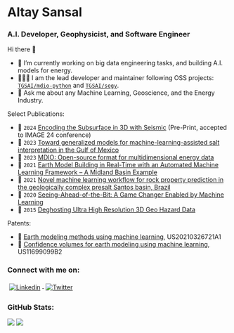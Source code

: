 # Altay Sansal
### A.I. Developer, Geophysicist, and Software Engineer

Hi there 👋
- 🔭 I’m currently working on big data engineering tasks, and building A.I. models for energy.
- 🧑🏻‍💻 I am the lead developer and maintainer following OSS projects: [`TGSAI/mdio-python`][mdio-github] and [`TGSAI/segy`][segy-github].
- 💬 Ask me about any Machine Learning, Geoscience, and the Energy Industry.

[mdio-github]: https://github.com/TGSAI/mdio-python
[segy-github]: https://github.com/TGSAI/segy

Select Publications:
- 📄 `2024` [Encoding the Subsurface in 3D with Seismic][seismic-vit-mae3d] (Pre-Print, accepted to IMAGE 24 conference)
- 📄 `2023` [Toward generalized models for machine-learning-assisted salt interpretation in the Gulf of Mexico][saltnet]
- 📄 `2023` [MDIO: Open-source format for multidimensional energy data][mdio]
- 📄 `2021` [Earth Model Building in Real-Time with an Automated Machine Learning Framework – A Midland Basin Example][qearth-realtime]
- 📄 `2021` [Novel machine learning workflow for rock property prediction in the geologically complex presalt Santos basin, Brazil][qearth]
- 📄 `2020` [Seeing-Ahead-of-the-Bit: A Game Changer Enabled by Machine Learning][qearth-ahead-bit]
- 📄 `2015` [Deghosting Ultra High Resolution 3D Geo Hazard Data][seismic-broadband]

[seismic-vit-mae3d]: https://arxiv.org/abs/2403.13593
[saltnet]: https://library.seg.org/doi/10.1190/tle42060390.1
[mdio]: https://library.seg.org/doi/10.1190/tle42070465.1
[qearth-realtime]: https://library.seg.org/doi/10.15530/urtec-2021-5659
[qearth]: https://library.seg.org/doi/10.1190/segam2021-3594813.1
[qearth-ahead-bit]: https://onepetro.org/ARMAUSRMS/proceedings-abstract/ARMA20/All-ARMA20/448810
[seismic-broadband]: https://www.earthdoc.org/content/papers/10.3997/2214-4609.201413244

Patents:
- 📜 [Earth modeling methods using machine learning][qearth-patent1], US20210326721A1
- 📜 [Confidence volumes for earth modeling using machine learning][qearth-patent2], US11699099B2

[qearth-patent1]: https://patents.google.com/patent/US20210326721A1/en
[qearth-patent2]: https://patents.google.com/patent/US11699099B2/en

### Connect with me on:
<p align="left">
<a href="https://www.linkedin.com/in/tasansal/" target="_blank">
<img src="https://raw.githubusercontent.com/klaasnicolaas/ColoredBadges/master/svg/social/linkedin.svg" alt="Linkedin" style="vertical-align:top; margin:4px">
</a>
<a href="https://twitter.com/tunapedia" target="_blank">
<img src="https://raw.githubusercontent.com/klaasnicolaas/ColoredBadges/master/svg/social/twitter.svg" alt="Twitter" style="vertical-align:top; margin:4px">
</a>
</p>

### GitHub Stats:
<div align="left">
<img src="https://github-readme-streak-stats.herokuapp.com?user=tasansal&theme=neon" />
<img src="https://github-readme-stats.vercel.app/api?username=tasansal&&theme=dark&show_icons=true" />
</div>
